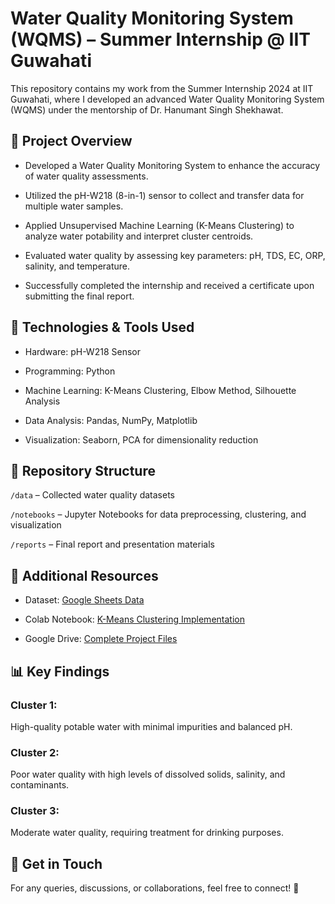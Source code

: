# Water Quality Monitoring System (WQMS) – Summer Internship @ IIT Guwahati
This repository contains my work from the Summer Internship 2024 at IIT Guwahati, where I developed an advanced Water Quality Monitoring System (WQMS) under the mentorship of Dr. Hanumant Singh Shekhawat.

## 🚀 Project Overview
- Developed a Water Quality Monitoring System to enhance the accuracy of water quality assessments.

- Utilized the pH-W218 (8-in-1) sensor to collect and transfer data for multiple water samples.

- Applied Unsupervised Machine Learning (K-Means Clustering) to analyze water potability and interpret cluster centroids.

- Evaluated water quality by assessing key parameters: pH, TDS, EC, ORP, salinity, and temperature.

- Successfully completed the internship and received a certificate upon submitting the final report.

## 📌 Technologies & Tools Used
- Hardware: pH-W218 Sensor

- Programming: Python

- Machine Learning: K-Means Clustering, Elbow Method, Silhouette Analysis

- Data Analysis: Pandas, NumPy, Matplotlib

- Visualization: Seaborn, PCA for dimensionality reduction

## 📂 Repository Structure
`/data` – Collected water quality datasets

`/notebooks` – Jupyter Notebooks for data preprocessing, clustering, and visualization

`/reports` – Final report and presentation materials

## 🔗 Additional Resources
- Dataset: [Google Sheets Data](https://docs.google.com/spreadsheets/d/1D85inHHH68qjMXMPlr5uXc2Dmc4UB307/edit?usp=sharing)

- Colab Notebook: [K-Means Clustering Implementation](https://colab.research.google.com/drive/1erbYYJE07cYVroKDOOXY2fJe5cDsawUQ)

- Google Drive: [Complete Project Files](https://drive.google.com/drive/folders/1sj3jEUk8HoelCwrdG9mpSNwWmGAgawXJ?usp=sharing)

## 📊 Key Findings
### Cluster 1: 
High-quality potable water with minimal impurities and balanced pH.

### Cluster 2: 
Poor water quality with high levels of dissolved solids, salinity, and contaminants.

### Cluster 3: 
Moderate water quality, requiring treatment for drinking purposes.

## 📢 Get in Touch
For any queries, discussions, or collaborations, feel free to connect! 🚀

